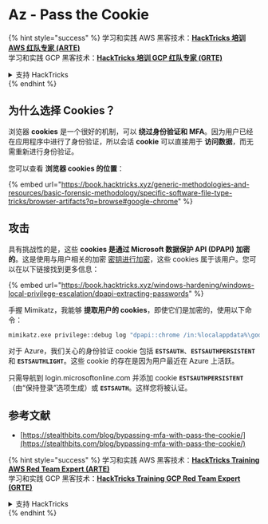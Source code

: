 # Az - Pass the Cookie

{% hint style="success" %}
学习和实践 AWS 黑客技术：<img src="../../../.gitbook/assets/image (1) (1) (1) (1).png" alt="" data-size="line">[**HackTricks 培训 AWS 红队专家 (ARTE)**](https://training.hacktricks.xyz/courses/arte)<img src="../../../.gitbook/assets/image (1) (1) (1) (1).png" alt="" data-size="line">\
学习和实践 GCP 黑客技术：<img src="../../../.gitbook/assets/image (2) (1).png" alt="" data-size="line">[**HackTricks 培训 GCP 红队专家 (GRTE)**<img src="../../../.gitbook/assets/image (2) (1).png" alt="" data-size="line">](https://training.hacktricks.xyz/courses/grte)

<details>

<summary>支持 HackTricks</summary>

* 查看 [**订阅计划**](https://github.com/sponsors/carlospolop)!
* **加入** 💬 [**Discord 群组**](https://discord.gg/hRep4RUj7f) 或 [**Telegram 群组**](https://t.me/peass) 或 **关注** 我们的 **Twitter** 🐦 [**@hacktricks\_live**](https://twitter.com/hacktricks_live)**.**
* **通过向** [**HackTricks**](https://github.com/carlospolop/hacktricks) 和 [**HackTricks Cloud**](https://github.com/carlospolop/hacktricks-cloud) GitHub 仓库提交 PR 分享黑客技巧。

</details>
{% endhint %}

## 为什么选择 Cookies？

浏览器 **cookies** 是一个很好的机制，可以 **绕过身份验证和 MFA**。因为用户已经在应用程序中进行了身份验证，所以会话 **cookie** 可以直接用于 **访问数据**，而无需重新进行身份验证。

您可以查看 **浏览器 cookies 的位置**：

{% embed url="https://book.hacktricks.xyz/generic-methodologies-and-resources/basic-forensic-methodology/specific-software-file-type-tricks/browser-artifacts?q=browse#google-chrome" %}

## 攻击

具有挑战性的是，这些 **cookies 是通过 Microsoft 数据保护 API (**DPAPI**) 加密的**。这是使用与用户相关的加密 [密钥进行加密](https://book.hacktricks.xyz/windows-hardening/windows-local-privilege-escalation/dpapi-extracting-passwords)，这些 cookies 属于该用户。您可以在以下链接找到更多信息：

{% embed url="https://book.hacktricks.xyz/windows-hardening/windows-local-privilege-escalation/dpapi-extracting-passwords" %}

手握 Mimikatz，我能够 **提取用户的 cookies**，即使它们是加密的，使用以下命令：
```bash
mimikatz.exe privilege::debug log "dpapi::chrome /in:%localappdata%\google\chrome\USERDA~1\default\cookies /unprotect" exit
```
对于 Azure，我们关心的身份验证 cookie 包括 **`ESTSAUTH`**、**`ESTSAUTHPERSISTENT`** 和 **`ESTSAUTHLIGHT`**。这些 cookie 的存在是因为用户最近在 Azure 上活跃。

只需导航到 login.microsoftonline.com 并添加 cookie **`ESTSAUTHPERSISTENT`**（由“保持登录”选项生成）或 **`ESTSAUTH`**。这样您将被认证。

## 参考文献

* [https://stealthbits.com/blog/bypassing-mfa-with-pass-the-cookie/](https://stealthbits.com/blog/bypassing-mfa-with-pass-the-cookie/)

{% hint style="success" %}
学习和实践 AWS 黑客技术：<img src="../../../.gitbook/assets/image (1) (1) (1) (1).png" alt="" data-size="line">[**HackTricks Training AWS Red Team Expert (ARTE)**](https://training.hacktricks.xyz/courses/arte)<img src="../../../.gitbook/assets/image (1) (1) (1) (1).png" alt="" data-size="line">\
学习和实践 GCP 黑客技术：<img src="../../../.gitbook/assets/image (2) (1).png" alt="" data-size="line">[**HackTricks Training GCP Red Team Expert (GRTE)**<img src="../../../.gitbook/assets/image (2) (1).png" alt="" data-size="line">](https://training.hacktricks.xyz/courses/grte)

<details>

<summary>支持 HackTricks</summary>

* 查看 [**订阅计划**](https://github.com/sponsors/carlospolop)!
* **加入** 💬 [**Discord 群组**](https://discord.gg/hRep4RUj7f) 或 [**Telegram 群组**](https://t.me/peass) 或 **在** **Twitter** 🐦 [**@hacktricks\_live**](https://twitter.com/hacktricks_live)** 上关注我们。**
* **通过向** [**HackTricks**](https://github.com/carlospolop/hacktricks) 和 [**HackTricks Cloud**](https://github.com/carlospolop/hacktricks-cloud) GitHub 仓库提交 PR 来分享黑客技巧。

</details>
{% endhint %}
